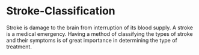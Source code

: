 # Stroke-Classification
Stroke is damage to the brain from interruption of its blood supply. A stroke is a medical emergency. Having a method of classifying the types of stroke and their symptoms is of great importance in determining the type of treatment.

